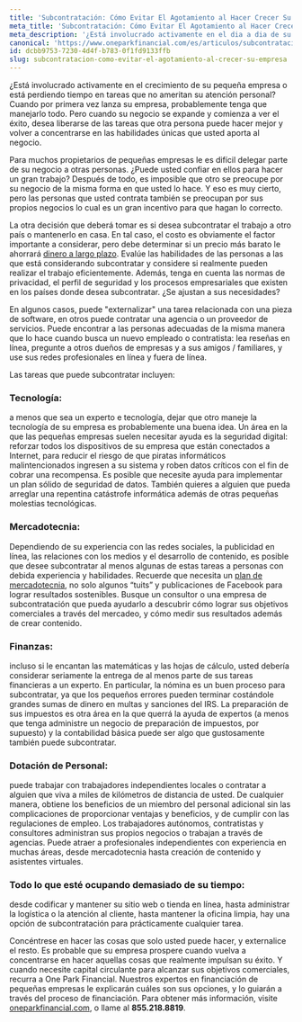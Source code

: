 ```yaml
---
title: 'Subcontratación: Cómo Evitar El Agotamiento al Hacer Crecer Su Pequeña Empresa'
meta_title: 'Subcontratación: Cómo Evitar El Agotamiento al Hacer Crecer Su Pequeña Empresa'
meta_description: '¿Está involucrado activamente en el dia a dia de su negocio y pierde tiempo en tareas que no aportan mucho al crecimiento del mismo? Deberia de pensar en freelancers y subcontratar algunos servicios.'
canonical: 'https://www.oneparkfinancial.com/es/articulos/subcontratacion-como-evitar-el-agotamiento-al-crecer-su-empresa'
id: dcbb9753-7230-4d4f-b783-0f1fd9133ffb
slug: subcontratacion-como-evitar-el-agotamiento-al-crecer-su-empresa
---
```

¿Está involucrado activamente en el crecimiento de su pequeña empresa o está perdiendo tiempo en tareas que no ameritan su atención personal? Cuando por primera vez lanza su empresa, probablemente tenga que manejarlo todo. Pero cuando su negocio se expande y comienza a ver el éxito, desea liberarse de las tareas que otra persona puede hacer mejor y volver a concentrarse en las habilidades únicas que usted aporta al negocio. 

Para muchos propietarios de pequeñas empresas le es difícil delegar parte de su negocio a otras personas. ¿Puede usted confiar en ellos para hacer un gran trabajo?  Después de todo, es imposible que otro se preocupe por su negocio de la misma forma en que usted lo hace. Y eso es muy cierto, pero las personas que usted contrata también se preocupan por sus propios negocios lo cual es un gran incentivo para que hagan lo correcto. 

La otra decisión que deberá tomar es si desea subcontratar el trabajo a otro país o mantenerlo en casa. En tal caso, el costo es obviamente el factor importante a considerar, pero debe determinar si un precio más barato le ahorrará [dinero a largo plazo](https://www.oneparkfinancial.com/es/preaprob). Evalúe las habilidades de las personas a las que está considerando subcontratar y considere si realmente pueden realizar el trabajo eficientemente. Además, tenga en cuenta las normas de privacidad, el perfil de seguridad y los procesos empresariales que existen en los países donde desea subcontratar. ¿Se ajustan a sus necesidades?

En algunos casos, puede "externalizar" una tarea relacionada con una pieza de software, en otros puede contratar una agencia o un proveedor de servicios. Puede encontrar a las personas adecuadas de la misma manera que lo hace cuando busca un nuevo empleado o contratista: lea reseñas en línea, pregunte a otros dueños de empresas y a sus amigos / familiares, y use sus redes profesionales en línea y fuera de línea. 

Las tareas que puede subcontratar incluyen:

### Tecnología: 
a menos que sea un experto e tecnología, dejar que otro maneje la tecnología de su empresa es probablemente una buena idea. Un área en la que las pequeñas empresas suelen necesitar ayuda es la seguridad digital: reforzar todos los dispositivos de su empresa que están conectados a Internet, para reducir el riesgo de que piratas informáticos malintencionados ingresen a su sistema y roben datos críticos con el fin de cobrar una recompensa.  Es posible que necesite ayuda para implementar un plan sólido de seguridad de datos. También quieres a alguien que pueda arreglar una repentina catástrofe informática además de otras pequeñas molestias tecnológicas. 

### Mercadotecnia: 
Dependiendo de su experiencia con las redes sociales, la publicidad en línea, las relaciones con los medios y el desarrollo de contenido, es posible que desee subcontratar al menos algunas de estas tareas a personas con debida experiencia y habilidades. Recuerde que necesita un [plan de mercadotecnia](https://www.oneparkfinancial.com/es/articulos/como-crear-estrategia-de-mercadotecnia-de-contenido-para-su-empresa), no solo algunos “tuits” y publicaciones de Facebook para lograr resultados sostenibles. Busque un consultor o una empresa de subcontratación que pueda ayudarlo a descubrir cómo lograr sus objetivos comerciales a través del mercadeo, y cómo medir sus resultados además de crear contenido.

### Finanzas: 
incluso si le encantan las matemáticas y las hojas de cálculo, usted debería considerar seriamente la entrega de al menos parte de sus tareas financieras a un experto. En particular, la nómina es un buen proceso para subcontratar, ya que los pequeños errores pueden terminar costándole grandes sumas de dinero en multas y sanciones del IRS. La preparación de sus impuestos es otra área en la que querrá la ayuda de expertos (a menos que tenga administre un negocio de preparación de impuestos, por supuesto) y la contabilidad básica puede ser algo que gustosamente también puede subcontratar. 

### Dotación de Personal: 
puede trabajar con trabajadores independientes locales o contratar a alguien que viva a miles de kilómetros de distancia de usted. De cualquier manera, obtiene los beneficios de un miembro del personal adicional sin las complicaciones de proporcionar ventajas y beneficios, y de cumplir con las regulaciones de empleo. Los trabajadores autónomos, contratistas y consultores administran sus propios negocios o trabajan a través de agencias. Puede atraer a profesionales independientes con experiencia en muchas áreas, desde mercadotecnia hasta creación de contenido y asistentes virtuales. 

### Todo lo que esté ocupando demasiado de su tiempo: 
desde codificar y mantener su sitio web o tienda en línea, hasta administrar la logística o la atención al cliente, hasta mantener la oficina limpia, hay una opción de subcontratación para prácticamente cualquier tarea.

Concéntrese en hacer las cosas que solo usted puede hacer, y externalice el resto. Es probable que su empresa prospere cuando vuelva a concentrarse en hacer aquellas cosas que realmente impulsan su éxito. Y cuando necesite capital circulante para alcanzar sus objetivos comerciales, recurra a One Park Financial. Nuestros expertos en financiación de pequeñas empresas le explicarán cuáles son sus opciones, y lo guiarán a través del proceso de financiación. Para obtener más información, visite [oneparkfinancial.com](https://www.oneparkfinancial.com/es/), o llame al **855.218.8819**.